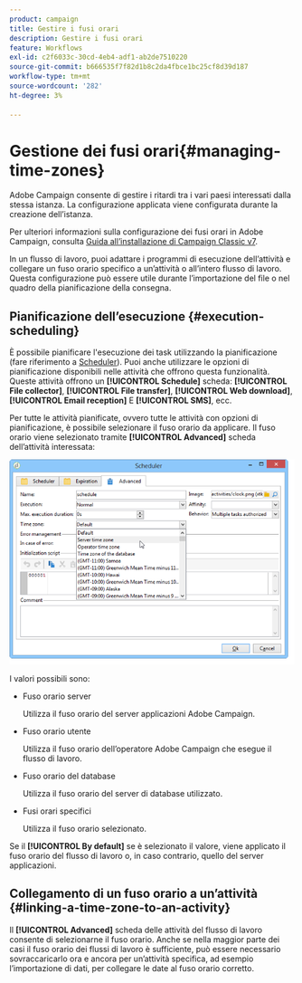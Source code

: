 ```yaml
---
product: campaign
title: Gestire i fusi orari
description: Gestire i fusi orari
feature: Workflows
exl-id: c2f6033c-30cd-4eb4-adf1-ab2de7510220
source-git-commit: b666535f7f82d1b8c2da4fbce1bc25cf8d39d187
workflow-type: tm+mt
source-wordcount: '282'
ht-degree: 3%

---
```


# Gestione dei fusi orari{#managing-time-zones}



Adobe Campaign consente di gestire i ritardi tra i vari paesi interessati dalla stessa istanza. La configurazione applicata viene configurata durante la creazione dell’istanza.

Per ulteriori informazioni sulla configurazione dei fusi orari in Adobe Campaign, consulta [Guida all’installazione di Campaign Classic v7](../../installation/using/time-zone-management.md).

In un flusso di lavoro, puoi adattare i programmi di esecuzione dell’attività e collegare un fuso orario specifico a un’attività o all’intero flusso di lavoro. Questa configurazione può essere utile durante l’importazione del file o nel quadro della pianificazione della consegna.

## Pianificazione dell’esecuzione {#execution-scheduling}

È possibile pianificare l&#39;esecuzione dei task utilizzando la pianificazione (fare riferimento a [Scheduler](scheduler.md)). Puoi anche utilizzare le opzioni di pianificazione disponibili nelle attività che offrono questa funzionalità. Queste attività offrono un **[!UICONTROL Schedule]** scheda: **[!UICONTROL File collector]**, **[!UICONTROL File transfer]**, **[!UICONTROL Web download]**, **[!UICONTROL Email reception]** E **[!UICONTROL SMS]**, ecc.

Per tutte le attività pianificate, ovvero tutte le attività con opzioni di pianificazione, è possibile selezionare il fuso orario da applicare. Il fuso orario viene selezionato tramite **[!UICONTROL Advanced]** scheda dell’attività interessata:

![](assets/wf-timezone-in-a-box.png)

I valori possibili sono:

* Fuso orario server

  Utilizza il fuso orario del server applicazioni Adobe Campaign.

* Fuso orario utente

  Utilizza il fuso orario dell’operatore Adobe Campaign che esegue il flusso di lavoro.

* Fuso orario del database

  Utilizza il fuso orario del server di database utilizzato.

* Fusi orari specifici

  Utilizza il fuso orario selezionato.

Se il **[!UICONTROL By default]** se è selezionato il valore, viene applicato il fuso orario del flusso di lavoro o, in caso contrario, quello del server applicazioni.

## Collegamento di un fuso orario a un’attività {#linking-a-time-zone-to-an-activity}

Il **[!UICONTROL Advanced]** scheda delle attività del flusso di lavoro consente di selezionarne il fuso orario. Anche se nella maggior parte dei casi il fuso orario dei flussi di lavoro è sufficiente, può essere necessario sovraccaricarlo ora e ancora per un’attività specifica, ad esempio l’importazione di dati, per collegare le date al fuso orario corretto.
